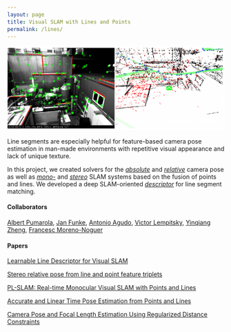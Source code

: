 ```yaml
---
layout: page
title: Visual SLAM with Lines and Points 
permalink: /lines/
---
```

![Line and point SLAM](/assets/lld/lld_small.png)

Line segments are especially helpful for feature-based camera pose estimation in man-made 
environments with repetitive visual appearance and lack of unique texture.

In this project, we created solvers for the [*absolute*]({{site.url}}/pnpl/) and [*relative*]({{site.url}}/sego/) camera 
pose as well as [*mono-*]((https://www.albertpumarola.com/research/pl-slam/)) and [*stereo*](({{site.url}}/lld/)) SLAM systems based on the fusion of points and lines.
We developed a deep SLAM-oriented [*descriptor*](({{site.url}}/lld/)) for line segment matching. 

#### Collaborators
[Albert Pumarola](https://www.albertpumarola.com/), 
[Jan Funke](http://funkey.science/), 
[Antonio Agudo](http://www.iri.upc.edu/people/aagudo/), 
[Victor Lempitsky](http://sites.skoltech.ru/compvision/members/vilem/),
[Yinqiang Zheng](https://sites.google.com/site/yinqiangzheng/),
[Francesc Moreno-Noguer](https://www.iri.upc.edu/people/fmoreno/) 

#### Papers

[Learnable Line Descriptor for Visual SLAM]({{site.url}}/lld/)
<!-- [pdf]({{site.url}}/scripts/publications/files/vakhitov-lld-2019.pdf) 
[bib]({{site.url}}/scripts/publications/bib/vakhitov2019learnable.bib) 
[code](https://github.com/alexandervakhitov/lld-slam) -->            

[Stereo relative pose from line and point feature triplets]({{site.url}}/sego/)
<!-- [pdf]({{site.url}}/scripts/publications/files/vakhitov2018.pdf) 
[bib]({{site.url}}/scripts/publications/bib/vakhitov2018stereo.bib) 
[code](https://github.com/alexandervakhitov/sego) -->           

[PL-SLAM: Real-time Monocular Visual SLAM with Points and Lines](https://www.albertpumarola.com/research/pl-slam/)
<!-- [pdf]({{site.url}}/scripts/publications/files/pl-slam-2017.pdf)
[bib]({{site.url}}/scripts/publications/bib/pumarola2017pl.bib) --> 

[Accurate and Linear Time Pose Estimation from Points and Lines]({{site.url}}/pnpl/)
<!--[pdf]({{site.url}}/scripts/publications/files/pnpl2016.pdf)
[bib]({{site.url}}/scripts/publications/bib/vakhitov2016accurate.bib)
[code](https://github.com/alexandervakhitov/pnpl)-->

[Camera Pose and Focal Length Estimation Using Regularized Distance Constraints]({{site.url}}/pnpf/)